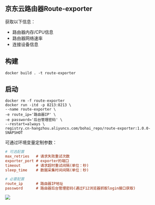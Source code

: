## 京东云路由器Route-exporter

获取以下信息：

- 路由器内存/CPU信息
- 路由器网络速率
- 连接设备信息

## 构建

```
docker build . -t route-exporter
```

## 启动

```shell
docker rm -f route-exporter
docker run -itd -p 8213:8213 \
--name route-exporter \
-e route_ip='路由器IP' \
-e password='后台管理密码' \
--restart=always \
registry.cn-hangzhou.aliyuncs.com/bohai_repo/route-exporter:1.0.0-SNAPSHOT
```

可通过环境变量定制参数：

```ini
# 可选配置
max_retries   # 请求失败重试次数
exporter_port # exporter的端口
timeout       # 请求超时重试间隔(单位：秒)
sleep_time    # 数据采集时间间隔(单位：秒)

# 必要配置
route_ip      # 路由器IP地址
password      # 路由器后台管理密码(通过F12浏览器抓取login接口获取)
```

![](https://resource.static.tencent.itan90.cn/mac_pic/2023-07-01/eSpurp.jpg)